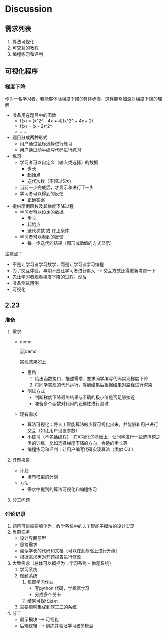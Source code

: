 # Discussion

## 需求列表

1. 算法可视化
2. 可交互的教程
3. 编程练习和评判

## 可视化程序

### 梯度下降

作为一名学习者，我能够体验梯度下降的具体步骤，这样能够加深对梯度下降的理解

- 准备用在题目中的函数
  - f(x) = (x^2^ - 4x + 4)(x^2^ + 4x + 2)
  - f(x) = (x - 2)^2^
  - ……
- 题目分成两种形式
  - 用户通过鼠标选择进行练习
  - 用户通过动手编写代码进行练习
- 练习
  - 学习者可以自定义（输入或选择）的数据
    - 步长
    - 起始点
    - 迭代次数（不超过5次）
  - 当前一步完成后，才显示和进行下一步
  - 学习者可以得到的反馈
    - 正确答案
- 提供示例函数及其梯度下降过程
  - 学习者可以设定的数据
    - 步长
    - 起始点
    - 迭代次数 或 终止条件
  - 学习者可以看到的反馈
    - 每一步迭代的结果（图形或数值的方式显示）

注意点：

- 不是让学习者学习数学，而是让学习者学习编程
- 为了交互体验，早期不应让学习者进行输入 --> 交互方式还得重新考虑一下
- 先让学习者观看梯度下降的过程，然后
- 准备测试用例
- 可视化

## 2.23

### 准备

1. 需求

   - demo

     ![demo](img/gradient-descent-demo.gif)

     实现效果如上

     - 思路
       1. 给出函数接口，描述需求，要求同学编写代码实现梯度下降
       2. 将同学实现的代码运行，得到结果后根据结果对路径进行渲染
     - 测试方式
       - 判断梯度下降最终结果与正确的极小值是否足够接近
       - 准备多个函数对代码的正确性进行测试

   - 现有需求

     - 算法可视化：将人工智能算法的步骤可视化出来，并能够和用户进行交互（如让用户设置参数）
     - 小练习（不包括编程）：在可视化的基础上，让同学进行一些选择题之类的训练，比如选择梯度下降的方向，合适的步长等
     - 编程练习和评判：让用户编写代码实现算法（类似 OJ ）

2. 开题报告

   - 计划
     - 瀑布模型的计划
   - 方法
     - 需求中提到的算法可视化和编程练习

3. 分工问题

### 讨论记录

1. 题目可能需要细化为：教学系统中的人工智能子模块的设计实现
2. 当前任务
   - 设计界面原型
   - 思考需求
   - 阅读学长的代码和文档（可以在此基础上进行升级）
   - 根据需求再对开题报告进行修改
3. 大致需求（总体可以概括为：学习系统 + 做题系统）
   1. 学习系统
   2. 做题系统
      1. 机器学习作业
         - 写python 代码，学机器学习
         - 分成多个关卡
      2. 结果可视化展示
   3. 需要能够集成到软工二的系统
4. 分工
   - 展示模块 --> 可视化
   - 后端逻辑 --> 训练并验证学习者的模型